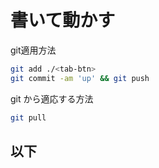 # 書いて動かす
git適用方法
```sh
git add ./<tab-btn>
git commit -am 'up' && git push
```
git から適応する方法
```sh
git pull
```
## 以下